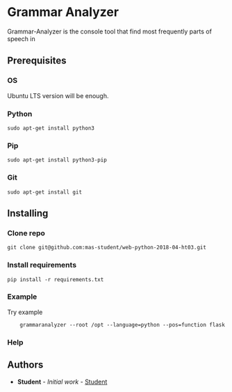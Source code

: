 # Grammar Analyzer

Grammar-Analyzer is the console tool that find most frequently parts of speech in

## Prerequisites

### OS

Ubuntu LTS version will be enough.

### Python

```
sudo apt-get install python3
```

### Pip

```
sudo apt-get install python3-pip
```

### Git

```
sudo apt-get install git
```

## Installing

### Clone repo

```
git clone git@github.com:mas-student/web-python-2018-04-ht03.git
```

### Install requirements
```
pip install -r requirements.txt
```

### Example
Try example

```
    grammaranalyzer --root /opt --language=python --pos=function flask
```

### Help

## Authors

* **Student** - *Initial work* - [Student](https://github.com/mas-student)
